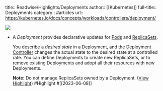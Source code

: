 title:: Readwise/Highlights/Deployments
author:: [[Kubernetes]]
full-title:: Deployments
category:: #articles
url:: https://kubernetes.io/docs/concepts/workloads/controllers/deployment/

![](https://readwise-assets.s3.amazonaws.com/media/uploaded_book_covers/profile_182549/kubernetes-horizontal-color.png)
- A *Deployment* provides declarative updates for [Pods](https://kubernetes.io/docs/concepts/workloads/pods/) and [ReplicaSets](https://kubernetes.io/docs/concepts/workloads/controllers/replicaset/).
  
  You describe a *desired state* in a Deployment, and the Deployment [Controller](https://kubernetes.io/docs/concepts/architecture/controller/) changes the actual state to the desired state at a controlled rate. You can define Deployments to create new ReplicaSets, or to remove existing Deployments and adopt all their resources with new Deployments.
  
  **Note:** Do not manage ReplicaSets owned by a Deployment. ([View Highlight](https://read.readwise.io/read/01h2d27y1m7dasmfaa3f5dwk5q)) #Highlight #[[2023-06-08]]